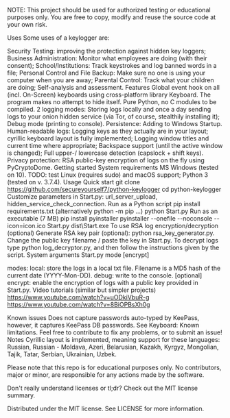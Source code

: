 NOTE: This project should be used for authorized testing or educational purposes only. You are free to copy, modify and reuse the source code at your own risk.

Uses
Some uses of a keylogger are:

Security Testing: improving the protection against hidden key loggers;
Business Administration: Monitor what employees are doing (with their consent);
School/Institutions: Track keystrokes and log banned words in a file;
Personal Control and File Backup: Make sure no one is using your computer when you are away;
Parental Control: Track what your children are doing;
Self-analysis and assessment.
Features
Global event hook on all (incl. On-Screen) keyboards using cross-platform library Keyboard. The program makes no attempt to hide itself.
Pure Python, no C modules to be compiled.
2 logging modes:
Storing logs locally and once a day sending logs to your onion hidden service (via Tor, of course, stealthily installing it);
Debug mode (printing to console).
Persistence:
Adding to Windows Startup.
Human-readable logs:
Logging keys as they actually are in your layout; cyrillic keyboard layout is fully implemented;
Logging window titles and current time where appropriate;
Backspace support (until the active window is changed);
Full upper-/ lowercase detection (capslock + shift keys).
Privacy protection:
RSA public-key encryption of logs on the fly using PyCryptoDome.
Getting started
System requirements
MS Windows (tested on 10). TODO: test Linux (requires sudo) and macOS support;
Python 3 (tested on v. 3.7.4).
Usage
Quick start
git clone https://github.com/secureyourself7/python-keylogger
cd python-keylogger
Customize parameters in Start.py: url_server_upload, hidden_service_check_connection.
Run as a Python script
pip install requirements.txt (alternatively python -m pip ...)
python Start.py
Run as an executable (7 MB)
pip install pyinstaller
pyinstaller --onefile --noconsole --icon=icon.ico Start.py
dist\Start.exe
To use RSA log encryption/decryption (optional)
Generate RSA key pair (optional): python rsa_key_generator.py.
Change the public key filename / paste the key in Start.py.
To decrypt logs type python log_decryptor.py, and then follow the instructions given by the script.
System arguments
Start.py mode [encrypt]

modes:
local: store the logs in a local txt file. Filename is a MD5 hash of the current date (YYYY-Mon-DD).
debug: write to the console.
[optional]
encrypt: enable the encryption of logs with a public key provided in Start.py.
Video tutorials (similar but simpler projects)
https://www.youtube.com/watch?v=uODkiVbuR-g https://www.youtube.com/watch?v=8BiOPBsXh0g

Known issues
Does not capture passwords auto-typed by KeePass, however, it captures KeePass DB passwords.
See Keyboard: Known limitations. Feel free to contribute to fix any problems, or to submit an issue!
Notes
Cyrillic layout is implemented, meaning support for these languages: Russian, Russian - Moldava, Azeri, Belarusian, Kazakh, Kyrgyz, Mongolian, Tajik, Tatar, Serbian, Ukrainian, Uzbek.

Please note that this repo is for educational purposes only. No contributors, major or minor, are responsible for any actions made by the software.

Don't really understand licenses or tl;dr? Check out the MIT license summary.

Distributed under the MIT license. See LICENSE for more information.
